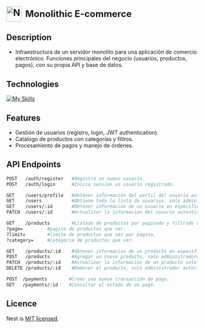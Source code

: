 <h1 style="font-size: 24px; font-weight: bold; display:flex; align-items: center; justify-content: left; gap: 10px">
    <img src="https://nestjs.com/img/logo-small.svg" width="40" alt="Nest Logo" />
    Monolithic E-commerce
</h1>

## Description
- Infraestructura de un servidor monolito para una aplicación de comercio electrónico. Funciones principales del negocio (usuarios, productos, pagos), con su propia API y base de datos.
## Technologies
[![My Skills](https://skillicons.dev/icons?i=nestjs,typescript,prisma,docker,postgres,&perline=6)](https://skillicons.dev)
## Features
- Gestión de usuarios (registro, login, JWT authentication).
- Catálogo de productos con categorías y filtros.
- Procesamiento de pagos y manejo de órdenes.
## API Endpoints
```bash
POST   /auth/register   #Registra un nuevo usuario.
POST   /auth/login      #Inicia session un usuario registrado.

GET    /users/profile   #Obtener información del perfil del usuario autenticado.
GET    /users           #Obtiene toda la lista de usuarios, solo administradores autorizados.
GET    /users/:id       #Obtener informacion de un usuario en especifico mediante id.
PATCH  /users/:id       #Actualizar la informacion del usuario autenticado mediante id.

GET    /products        #Listado de productos por paginado y filtrado de categorias.
?page=         #pagina de productos que ver.
?limit=        #limite de productos que ver por pagina.
?category=     #categoria de productos que ver.

GET    /products/:id    #Obtener informacion de un producto en especifico mediante id.
POST   /products        #Agregar un nuevo producto, solo administradores autorizados.
PATCH  /products/:id    #Actualizar la información de un producto solo adminstrador autorizado.
DELETE /products/:id    #Remover el producto, solo administrador autorizado.

POST  /payments        #Crear una nueva transacción de pago.
GET   /payments/:id    #Consultar el estado de un pago.
```
## Licence
Nest is [MIT licensed](https://github.com/nestjs/nest/blob/master/LICENSE).
